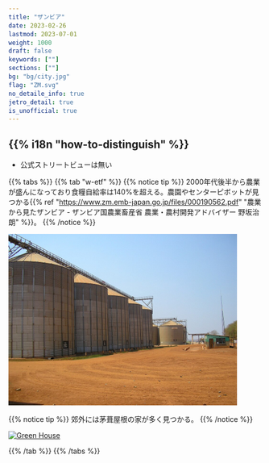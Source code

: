 ```yaml
---
title: "ザンビア"
date: 2023-02-26
lastmod: 2023-07-01
weight: 1000
draft: false
keywords: [""]
sections: [""]
bg: "bg/city.jpg"
flag: "ZM.svg"
no_detaile_info: true
jetro_detail: true
is_unofficial: true
---
```


<div class="main-desciption country-description">
    <h2 class="section-title">{{% i18n "how-to-distinguish" %}}</h2>
    <ul class="rule-list">
        <li class="no-evidence">公式ストリートビューは無い</li>
    </ul>
</div>

{{% tabs %}}
{{% tab "w-etf" %}}
{{% notice tip %}}
2000年代後半から農業が盛んになっており食糧自給率は140%を超える。農園やセンターピボットが見つかる{{% ref "https://www.zm.emb-japan.go.jp/files/000190562.pdf" "農業から見たザンビア - ザンビア国農業畜産省 農業・農村開発アドバイザー 野坂治朗" %}}。
{{% /notice %}}
<div class="googlemap-if">
<img src="960px-Grain_Silos_and_weighing_bridge.jpg" width="90%">
</div>

{{% notice tip %}}
郊外には茅葺屋根の家が多く見つかる。
{{% /notice %}}
<div class="googlemap-if">
<a data-flickr-embed="true" href="https://www.flickr.com/photos/105105658@N03/15721844813/in/photolist-sEic7-77XAcD-sEhHL-actYNS-sEhrY-actYBm-acr9Ja-acr9hz-3KgLCS-8g1PYo-aoz1Ak-e375Tu-Ena6fD-j3RdXA-3mQHcj-2JMMcK-pXhyHT-6nuNfj-9qVy16-8aLo7Z-bzv8Yr-8H6THZ-89Wd2Z-aoz2CT-9ACAqc-31YRMT-8Jzxya-Eu6qq-8aPF3w-4hCiGV-j3RdCN-4B7SJF-5HcEqV-9z371f-7Kx4HL-4k9KJf-5kJVEY-8a1gZd-677RTR-2weAVJ-5gSyEb-59RXDf-6jPafh-dEHjEf-4BirsE-9ZJADB-q6YfnT-89WX3k-5gMZH6-92BGio" title="Green House"><img src="https://live.staticflickr.com/65535/15721844813_251e1c9ec9_c.jpg" width="800" height="533" alt="Green House"/></a><script async src="//embedr.flickr.com/assets/client-code.js" charset="utf-8"></script>
</div>

{{% /tab %}}
{{% /tabs %}}
